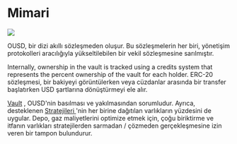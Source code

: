 # Mimari

![](../.gitbook/assets/ousd_docs_graphics_3.png)

OUSD, bir dizi akıllı sözleşmeden oluşur. Bu sözleşmelerin her biri, yönetişim protokolleri aracılığıyla yükseltilebilen bir vekil sözleşmesine sarılmıştır.

Internally, ownership in the vault is tracked using a credits system that represents the percent ownership of the vault for each holder. ERC-20 sözleşmesi, bir bakiyeyi görüntülerken veya cüzdanlar arasında bir transfer başlatırken USD şartlarına dönüştürmeyi ele alır.

[Vault](api/vault.md) , OUSD'nin basılması ve yakılmasından sorumludur. Ayrıca, desteklenen [ Stratejileri ](../core-concepts/supported-strategies/) 'nin her birine dağıtılan varlıkların yüzdesini de uygular. Depo, gaz maliyetlerini optimize etmek için, çoğu biriktirme ve itfanın varlıkları stratejilerden sarmadan / çözmeden gerçekleşmesine izin veren bir tampon bulundurur.



